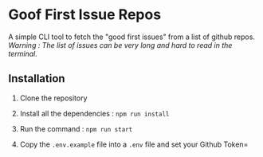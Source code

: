 # Goof First Issue Repos

A simple CLI tool to fetch the "good first issues" from a list of github repos.  
*Warning : The list of issues can be very long and hard to read in the terminal.*

## Installation

1. Clone the repository

2. Install all the dependencies : `npm run install`

3. Run the command : `npm run start`

4. Copy the `.env.example` file into a `.env` file and set your Github Token=